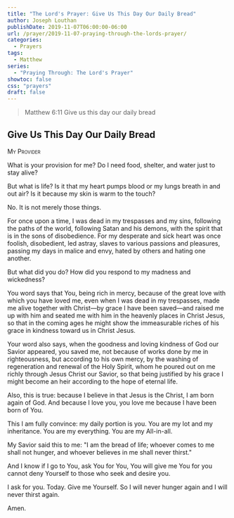 ```yaml
---
title: "The Lord's Prayer: Give Us This Day Our Daily Bread"
author: Joseph Louthan
publishDate: 2019-11-07T06:00:00-06:00
url: /prayer/2019-11-07-praying-through-the-lords-prayer/
categories:
  - Prayers
tags:
  - Matthew
series:
  - "Praying Through: The Lord's Prayer"
showtoc: false
css: "prayers"
draft: false
---
```

> Matthew 6:11 Give us this day our daily bread

## Give Us This Day Our Daily Bread

<div style="font-variant: small-caps;">
My Provider
</div>

What is your provision for me? Do I need food, shelter, and water just to stay alive?

But what is life? Is it that my heart pumps blood or my lungs breath in and out air? Is it because my skin is warm to the touch?

No. It is not merely those things.

For once upon a time, I was dead in my trespasses and my sins, following the paths of the world, following Satan and his demons, with the spirit that is in the sons of disobedience. For my desperate and sick heart was once foolish, disobedient, led astray, slaves to various passions and pleasures, passing my days in malice and envy, hated by others and hating one another.

But what did you do? How did you respond to my madness and wickedness?

You word says that You, being rich in mercy, because of the great love with which you have loved me, even when I was dead in my trespasses, made me alive together with Christ—by grace I have been saved—and raised me up with him and seated me with him in the heavenly places in Christ Jesus, so that in the coming ages he might show the immeasurable riches of his grace in kindness toward us in Christ Jesus.


Your word also says, when the goodness and loving kindness of God our Savior appeared, you saved me, not because of works done by me in righteousness, but according to his own mercy, by the washing of regeneration and renewal of the Holy Spirit, whom he poured out on me richly through Jesus Christ our Savior, so that being justified by his grace I might become an heir according to the hope of eternal life.

Also, this is true: because I believe in that Jesus is the Christ, I am born again of God. And because I love you, you love me because I have been born of You.

This I am fully convince: my daily portion is you. You are my lot and my inheritance. You are my everything. You are my All-in-all.

My Savior said this to me: "I am the bread of life; whoever comes to me shall not hunger, and whoever believes in me shall never thirst."

And I know if I go to You, ask You for You, You will give me You for you cannot deny Yourself to those who seek and desire you.

I ask for you. Today. Give me Yourself. So I will never hunger again and I will never thirst again.

Amen.
